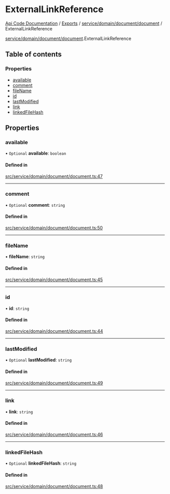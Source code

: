 # ExternalLinkReference
 
[Api Code Documentation](../README.md) / [Exports](../modules.md) / [service/domain/document/document](../modules/service_domain_document_document.md) / ExternalLinkReference

[service/domain/document/document](../modules/service_domain_document_document.md).ExternalLinkReference

## Table of contents

### Properties

- [available](service_domain_document_document.ExternalLinkReference.md#available)
- [comment](service_domain_document_document.ExternalLinkReference.md#comment)
- [fileName](service_domain_document_document.ExternalLinkReference.md#filename)
- [id](service_domain_document_document.ExternalLinkReference.md#id)
- [lastModified](service_domain_document_document.ExternalLinkReference.md#lastmodified)
- [link](service_domain_document_document.ExternalLinkReference.md#link)
- [linkedFileHash](service_domain_document_document.ExternalLinkReference.md#linkedfilehash)

## Properties

### available

• `Optional` **available**: `boolean`

#### Defined in

[src/service/domain/document/document.ts:47](https://github.com/openkfw/TruBudget/blob/086d599/api/src/service/domain/document/document.ts#L47)

___

### comment

• `Optional` **comment**: `string`

#### Defined in

[src/service/domain/document/document.ts:50](https://github.com/openkfw/TruBudget/blob/086d599/api/src/service/domain/document/document.ts#L50)

___

### fileName

• **fileName**: `string`

#### Defined in

[src/service/domain/document/document.ts:45](https://github.com/openkfw/TruBudget/blob/086d599/api/src/service/domain/document/document.ts#L45)

___

### id

• **id**: `string`

#### Defined in

[src/service/domain/document/document.ts:44](https://github.com/openkfw/TruBudget/blob/086d599/api/src/service/domain/document/document.ts#L44)

___

### lastModified

• `Optional` **lastModified**: `string`

#### Defined in

[src/service/domain/document/document.ts:49](https://github.com/openkfw/TruBudget/blob/086d599/api/src/service/domain/document/document.ts#L49)

___

### link

• **link**: `string`

#### Defined in

[src/service/domain/document/document.ts:46](https://github.com/openkfw/TruBudget/blob/086d599/api/src/service/domain/document/document.ts#L46)

___

### linkedFileHash

• `Optional` **linkedFileHash**: `string`

#### Defined in

[src/service/domain/document/document.ts:48](https://github.com/openkfw/TruBudget/blob/086d599/api/src/service/domain/document/document.ts#L48)
